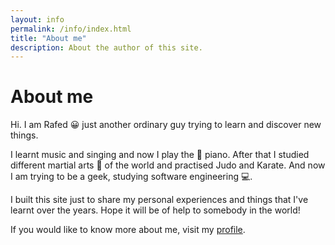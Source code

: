 ```yaml
---
layout: info
permalink: /info/index.html
title: "About me"
description: About the author of this site.
---
```


# About me

Hi. I am Rafed :grinning: just another ordinary guy trying to learn and discover new things.

I learnt music and singing and now I play the :musical_note: piano. After that I studied different martial arts :punch: of the world and practised Judo and Karate. And now I am trying to be a geek, studying software engineering :computer:.

I built this site just to share my personal experiences and things that I've learnt over the years. Hope it will be of help to somebody in the world!

If you would like to know more about me, visit my [profile](/profile).
